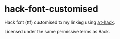 # hack-font-customised

Hack font (ttf) customised to my linking using [alt-hack](https://github.com/source-foundry/alt-hack).

Licensed under the same permissive terms as Hack.
